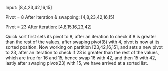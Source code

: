 Input: [8,4,23,42,16,15]

Pivot = 8
After iteration & swapping: [4,8,23,42,16,15]

Pivot = 23
After iteration: [4,8,15,16,23,42]

Quick sort first sets its pivot to 8, after an iteration to check if 8 is greater than the rest of the values, after swaping pivot(8) with 4, pivot is now at its sorted position. Now working on partition [23,42,16,15], and sets a new pivot to 23, after an iteration to check if 23 is greater than the rest of the values, which are true for 16 and 15, hence swap 16 with 42, and then 15 with 42, lastly after swaping pivot(23) with 15, we have arrived at a sorted list.
